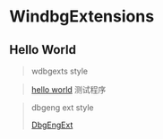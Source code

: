 # WindbgExtensions

## Hello World

> wdbgexts style

> [hello world](src/Test/HelloWorld) 测试程序



> dbgeng ext style
>
> [DbgEngExt](src/Test/DbgEngExt)
